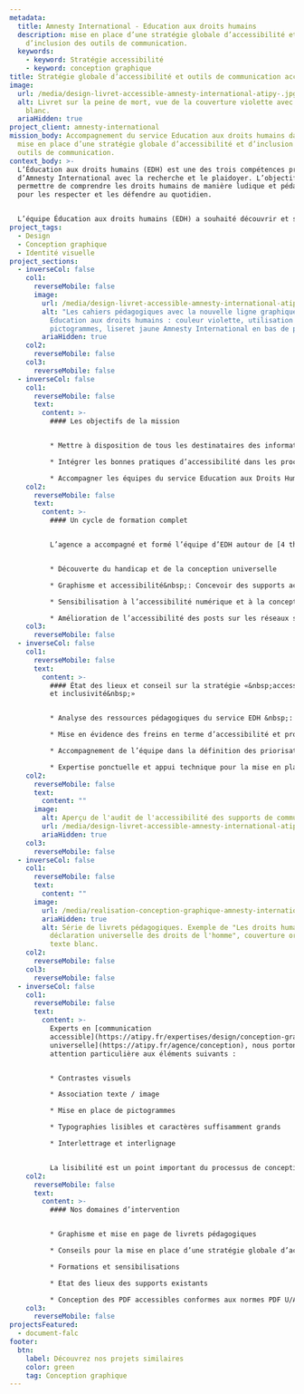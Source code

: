 ```yaml
---
metadata:
  title: Amnesty International - Education aux droits humains
  description: mise en place d’une stratégie globale d’accessibilité et
    d’inclusion des outils de communication.
  keywords:
    - keyword: Stratégie accessibilité
    - keyword: conception graphique
title: Stratégie globale d’accessibilité et outils de communication accessibles
image:
  url: /media/design-livret-accessible-amnesty-international-atipy-.jpg
  alt: Livret sur la peine de mort, vue de la couverture violette avec le titre en
    blanc.
  ariaHidden: true
project_client: amnesty-international
mission_body: Accompagnement du service Education aux droits humains dans la
  mise en place d’une stratégie globale d’accessibilité et d’inclusion des
  outils de communication.
context_body: >-
  L’Éducation aux droits humains (EDH) est une des trois compétences principales
  d’Amnesty International avec la recherche et le plaidoyer. L’objectif est de
  permettre de comprendre les droits humains de manière ludique et pédagogique
  pour les respecter et les défendre au quotidien.


  L’équipe Éducation aux droits humains (EDH) a souhaité découvrir et se former afin d’améliorer l’accès à l’information de ses supports pédagogiques.
project_tags:
  - Design
  - Conception graphique
  - Identité visuelle
project_sections:
  - inverseCol: false
    col1:
      reverseMobile: false
      image:
        url: /media/design-livret-accessible-amnesty-international-atipy-1.jpg
        alt: "Les cahiers pédagogiques avec la nouvelle ligne graphique du service
          Education aux droits humains : couleur violette, utilisation de
          pictogrammes, liseret jaune Amnesty International en bas de page."
        ariaHidden: true
    col2:
      reverseMobile: false
    col3:
      reverseMobile: false
  - inverseCol: false
    col1:
      reverseMobile: false
      text:
        content: >-
          #### L﻿es objectifs de la mission


          * Mettre à disposition de tous les destinataires des informations claires, lisibles et compréhensibles.

          * Intégrer les bonnes pratiques d’accessibilité dans les process de communication.

          * Accompagner les équipes du service Education aux Droits Humains dans la mise en place de supports print et numériques accessibles.
    col2:
      reverseMobile: false
      text:
        content: >-
          #### Un cycle de formation complet


          L’agence a accompagné et formé l’équipe d’EDH autour de [4 thématiques](https://atipy.fr/expertises/formation)&nbsp;:


          * Découverte du handicap et de la conception universelle

          * Graphisme et accessibilité&nbsp;: Concevoir des supports accessibles au plus grand nombre. Sensibilisation à la rédaction claire.

          * Sensibilisation à l’accessibilité numérique et à la conception de PDF accessible

          * Amélioration de l’accessibilité des posts sur les réseaux sociaux
    col3:
      reverseMobile: false
  - inverseCol: false
    col1:
      reverseMobile: false
      text:
        content: >-
          #### État des lieux et conseil sur la stratégie «&nbsp;accessibilité
          et inclusivité&nbsp;»


          * Analyse des ressources pédagogiques du service EDH &nbsp;: supports ateliers, livrets, activités pédagogiques

          * Mise en évidence des freins en terme d’accessibilité et proposition d’axes d’amélioration

          * Accompagnement de l’équipe dans la définition des priorisations 

          * Expertise ponctuelle et appui technique pour la mise en place de la stratégie sur l’ensemble des dispositifs
    col2:
      reverseMobile: false
      text:
        content: ""
      image:
        alt: Aperçu de l'audit de l'accessibilité des supports de communication
        url: /media/design-livret-accessible-amnesty-international-atipy-2.jpg
        ariaHidden: true
    col3:
      reverseMobile: false
  - inverseCol: false
    col1:
      reverseMobile: false
      text:
        content: ""
      image:
        url: /media/realisation-conception-graphique-amnesty-international-atipy-1.jpg
        ariaHidden: true
        alt: Série de livrets pédagogiques. Exemple de "Les droits humains et la
          déclaration universelle des droits de l'homme", couverture orange,
          texte blanc.
    col2:
      reverseMobile: false
    col3:
      reverseMobile: false
  - inverseCol: false
    col1:
      reverseMobile: false
      text:
        content: >-
          Experts en [communication
          accessible](https://atipy.fr/expertises/design/conception-graphique) et [conception
          universelle](https://atipy.fr/agence/conception), nous portons une
          attention particulière aux éléments suivants :


          * Contrastes visuels

          * Association texte / image

          * Mise en place de pictogrammes

          * Typographies lisibles et caractères suffisamment grands

          * Interlettrage et interlignage


          La lisibilité est un point important du processus de conception. Un document peu lisible génère une difficulté pour une personne âgée ou une personne malvoyante (myopie, astigmatisme, daltonisme…), et un manque de confort pour tous. C’est pourquoi nous pensons à utiliser un contraste suffisant, une typographie lisible, un interlettrage et un interlignage correctes.
    col2:
      reverseMobile: false
      text:
        content: >-
          #### Nos domaines d’intervention


          * Graphisme et mise en page de livrets pédagogiques

          * Conseils pour la mise en place d’une stratégie globale d’accessibilité

          * Formations et sensibilisations

          * Etat des lieux des supports existants

          * Conception des PDF accessibles conformes aux normes PDF U/A
    col3:
      reverseMobile: false
projectsFeatured:
  - document-falc
footer:
  btn:
    label: Découvrez nos projets similaires
    color: green
    tag: Conception graphique
---
```


